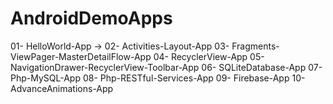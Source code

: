 # AndroidDemoApps


01- HelloWorld-App  ->
02- Activities-Layout-App
03- Fragments-ViewPager-MasterDetailFlow-App
04- RecyclerView-App
05- NavigationDrawer-RecyclerView-Toolbar-App
06- SQLiteDatabase-App
07- Php-MySQL-App
08- Php-RESTful-Services-App
09- Firebase-App
10- AdvanceAnimations-App
